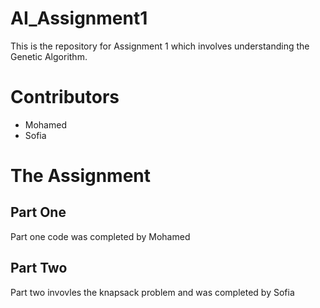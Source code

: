 # AI_Assignment1

This is the repository for Assignment 1 which involves understanding the Genetic Algorithm. 

# Contributors 
- Mohamed 
- Sofia 

# The Assignment 
## Part One 
Part one code was completed by Mohamed 

## Part Two 
Part two invovles the knapsack problem and was completed by Sofia 
